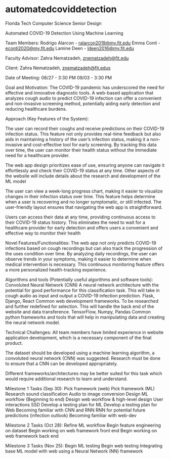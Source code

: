 # automatedcoviddetection
Florida Tech Computer Science Senior Design 

Automated COVID-19 Detection Using Machine Learning






Team Members: 
	Rodrigo Alarcon - ralarcon2019@my.fit.edu
Emma Conti - econti2020@my.fit.edu
Lamine Deen - ldeen2016@my.fit.edu

Faculty Advisor:
Zahra Nematzadeh, znematzadeh@fit.edu

Client:
Zahra Nematzadeh, znematzadeh@fit.edus

Date of Meeting: 
08/27 - 3:30 PM
09/03 - 3:30 PM

Goal and Motivation:
The COVID-19 pandemic has underscored the need for effective and innovative diagnostic tools. A web-based application that analyzes cough audio to predict COVID-19 infection can offer a convenient and non-invasive screening method, potentially aiding early detection and reducing healthcare burdens.

Approach (Key Features of the System):

The user can record their coughs and receive predictions on their COVID-19 infection status. This feature not only provides real-time feedback but also aids in maintaining a history of the user’s infection status, making it a non-invasive and cost-effective tool for early screening. By tracking this data over time, the user can monitor their health status without the immediate need for a healthcare provider.

The web app design prioritizes ease of use, ensuring anyone can navigate it effortlessly and check their COVID-19 status at any time. Other aspects of the website will include details about the research and development of the ML model

The user can view a week-long progress chart, making it easier to visualize changes in their infection status over time. This feature helps determine when a user is recovering and no longer symptomatic, or still infected. The user-friendly layout ensures that navigating the web app is straightforward.

Users can access their data at any time, providing continuous access to their COVID-19 status history. This eliminates the need to wait for a healthcare provider for early detection and offers users a convenient and effective way to monitor their health

Novel Features/Functionalities:
The web app not only predicts COVID-19 infections based on cough recordings but can also track the progression of the uses condition over time. By analyzing daily recordings, the user can observe trends in your symptoms, making it easier to determine when medical intervention is necessary. This continuous monitoring feature offers a more personalized health-tracking experience.

Algorithms and tools (Potentially useful algorithms and software tools):
	Convoluted Neural Network (CNN)
A neural network architecture with the potential for good performance for this classification task. This will take in cough audio as input and output a COVID-19 infection prediction.
	Flask, Django, React
Common web development frameworks. To be researched and further redefined for selection. This will handle the back end of the website and data transference.
TensorFlow, Numpy, Pandas
Common python frameworks and tools that will help in manipulating data and creating the neural network model.
	
Technical Challenges:
All team members have limited experience in website application development, which is a necessary component of the final product.

The dataset should be developed using a machine learning algorithm, a convoluted neural network (CNN) was suggested. Research must be done to ensure that a CNN can be developed appropriately.

Different frameworks/architectures may be better suited for this task which would require additional research to learn and understand.






Milestone 1 Tasks (Sep 30):
Pick framework (web)
Pick framework (ML)
Research sound classification 
Audio to image conversion
Design ML workflow (Beginning to end)
Design web workflow & high-level design
User interactions SSD
Develop a testing plan for ML
Develop a testing plan for Web
Becoming familiar with CNN and RNN
RNN for potential future predictions (infection outlook)
Becoming familiar with web-dev
	
Milestone 2 Tasks (Oct 28):
Refine ML workflow
Begin feature engineering on dataset
Begin working on web framework front end
Begin working on web framework back end

Milestone 3 Tasks (Nov 25):
Begin ML testing
Begin web testing
Integrating base ML model with web using a Neural Network (NN) framework


















